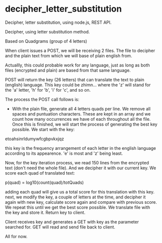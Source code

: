 # decipher_letter_substitution
Decipher, letter substitution, using node.js, REST API.


Decipher, using letter substitution method.

Based on Quadgrams (group of 4 letters)

When client issues a POST, we will be receiving 2 files. The file to
decipher and the plain text from which we will base of plain english from.

Actuallly, this could probable work for any language, just as long as
both files (encrypted and plain) are based from that same language.

POST will return the key (26 letters) that can translate the text to
plain (english) language.  This key could be zhimn... where the 'z'
will stand for the 'a' letter, 'h' for 'b', 'i' for 'c', and so on.

The process the POST call follows is:
- With the plain file, generate all 4 letters quads per line. We remove 
all spaces and puntuation characters. These are kept in an array and we
count how many occurrences we have of each throughout all the file.
Once this is finished, we will start the process of generating the 
best key possible. We start with the key:

etoahsinrldumywfcgbpvkxjqz

this key is the frequency arrangement of each letter in the english language
according to its appearence. 'e' is most and 'z' being least.

Now, for the key iteration process, we read 150 lines from the encrypted 
text (don't need the whole file). And we decipher it with our current
key. We score each quad of translated text:

p(quad) = log10(count(quad)/totQuads)

adding each quad will give us a total score for this translation with this
key. next, we modify the key, a couple of letters at the time, and decipher it 
again with new key, calculate score again and compare with previous score.
We repeat this until we get the best score possible.
We translate file with the key and store it.
Return key to client.

Client receives key and generates a GET with key as the parameter searched
for. GET will read and send file back to client.

All for now.

